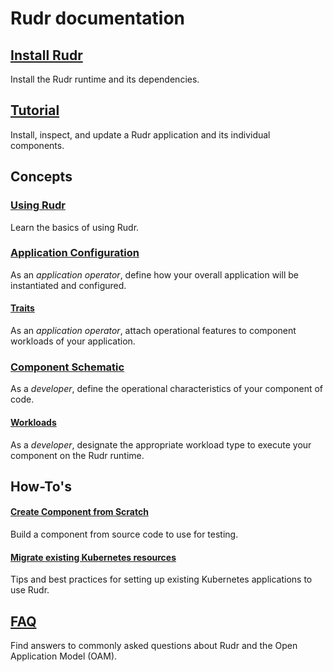 # Rudr documentation

## [Install Rudr](./setup/install.md)
Install the Rudr runtime and its dependencies.

## [Tutorial](./tutorials/deploy_and_update.md)
Install, inspect, and update a Rudr application and its individual components.

## Concepts

### [Using Rudr](./concepts/using_rudr.md)
Learn the basics of using Rudr.

### [Application Configuration](./concepts/application-configuration.md)
As an *application operator*, define how your overall application will be instantiated and configured.

#### [Traits](./concepts/traits.md)
As an *application operator*, attach operational features to component workloads of your application.

### [Component Schematic](./concepts/component-schematic.md)
As a *developer*, define the operational characteristics of your component of code.

#### [Workloads](./concepts/workloads.md)
As a *developer*, designate the appropriate workload type to execute your component on the Rudr runtime.

## How-To's

#### [Create Component from Scratch](how-to/create_component_from_scratch.md)
Build a component from source code to use for testing.

#### [Migrate existing Kubernetes resources](./how-to/migrating.md)
Tips and best practices for setting up existing Kubernetes applications to use Rudr.

## [FAQ](./faq.md)
Find answers to commonly asked questions about Rudr and the Open Application Model (OAM).